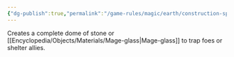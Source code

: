 ```yaml
---
{"dg-publish":true,"permalink":"/game-rules/magic/earth/construction-spells/earth-hold/"}
---
```


Creates a complete dome of stone or [[Encyclopedia/Objects/Materials/Mage-glass\|Mage-glass]] to trap foes or shelter allies.